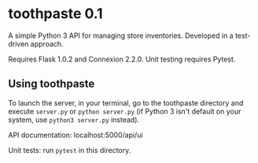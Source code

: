 # toothpaste 0.1
A simple Python 3 API for managing store inventories. Developed in a test-driven approach.

Requires Flask 1.0.2 and Connexion 2.2.0. Unit testing requires Pytest.

## Using toothpaste
To launch the server, in your terminal, go to the toothpaste directory and execute `server.py` or `python server.py` (if Python 3 isn't default on your system, use `python3 server.py` instead).

API documentation: localhost:5000/api/ui

Unit tests: run `pytest` in this directory.

